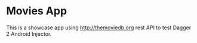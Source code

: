 # Movies App
This is a showcase app using http://themoviedb.org rest API to test Dagger 2 Android Injector.
